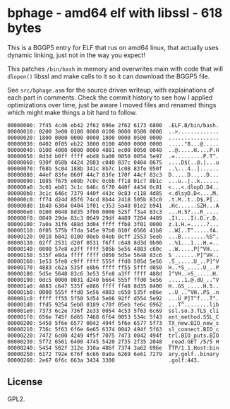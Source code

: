 # bphage - amd64 elf with libssl - 618 bytes

This is a BGGP5 entry for ELF that rus on amd64 linux, that actually uses
dynamic linking, just not in the way you expect!

This patches `/bin/bash` in memory and overwrites main with code that will 
`dlopen()` libssl and make calls to it so it can download the BGGP5 file.

See `src/bphage.asm` for the source driven writeup, with explainations of each
part in comments.
Check the commit history to see how I applied optimizations over time, just be
aware I moved files and renamed things which might make things a bit hard to
follow.

```
00000000: 7f45 4c46 eb42 2f62 696e 2f62 6173 6800  .ELF.B/bin/bash.
00000010: 0200 3e00 0100 0000 0100 0000 0500 0000  ..>.............
00000020: 1800 0000 0000 0000 1800 0000 0500 0000  ................
00000030: 0402 0f05 eb22 3800 0100 4000 0000 0000  ....."8...@.....
00000040: 0100 4000 0000 0000 4881 ec00 0050 0048  ..@.....H....P.H
00000050: 8d3d b0ff ffff ebd8 ba00 0050 0054 5e97  .=.........P.T^.
00000060: 930f 058b 4424 2883 c040 837c 0404 0675  ....D$(..@.|...u
00000070: f68b 5c04 188b 341c 8b7c 1c08 83fe 050f  ..\...4..|......
00000080: 44ef 83fe 060f 44c7 83fe 170f 44cf 83c3  D.....D.....D...
00000090: 1085 f675 e08b 7c0c 0c6b ff18 01c7 8b1c  ...u..|..k......
000000a0: 3c01 eb81 3c1c 646c 6f70 440f 4434 0c81  <...<.dlopD.D4..
000000b0: 3c1c 646c 7379 440f 443c 0c83 c118 4d85  <.dlsyD.D<....M.
000000c0: ff74 d24d 85f6 74cd 8b44 2418 505b 83c0  .t.M..t..D$.P[..
000000d0: 1b48 6304 0404 1f01 c353 5a48 01e2 b941  .Hc......SZH...A
000000e0: 0100 0048 8d35 3f00 0000 525f f3a4 83c3  ...H.5?...R_....
000000f0: 0849 29de 83c3 0649 29df 4489 7204 4489  .I)....I).D.r.D.
00000100: 7a0a 31f6 488d 3d04 ffff ffb8 3f01 0000  z.1.H.=.....?...
00000110: 0f05 575b f7da 545e 97b0 010f 0566 41b8  ..W[..T^.....fA.
00000120: 0010 b842 0100 00eb 04eb 0cff 2553 5eeb  ...B........%S^.
00000130: 02ff 2531 d20f 0531 f6ff c648 8d3d 9b00  ..%1...1...H.=..
00000140: 0000 57e8 e3ff ffff 505b 5e56 4883 c60c  ..W.....P[^VH...
00000150: 535f e8da ffff ffff d050 5d5e 5648 83c6  S_.......P]^VH..
00000160: 1e53 5fe8 c9ff ffff 555f ffd0 505d 5e56  .S_.....U_..P]^V
00000170: 4883 c62a 535f e8b6 ffff ff55 5fff d050  H..*S_.....U_..P
00000180: 5d5e 5648 83c6 3e53 5fe8 a3ff ffff 488d  ]^VH..>S_.....H.
00000190: 0dc5 0000 0031 d240 b664 555f ffd0 5e56  .....1.@.dU_..^V
000001a0: 4883 c647 535f e886 ffff ff48 8d35 8400  H..GS_.....H.5..
000001b0: 0000 555f ffd0 5e56 4883 c650 535f e86e  ..U_..^VH..PS_.n
000001c0: ffff ff55 5f50 5d54 5e66 92ff d554 5e92  ...U_P]T^f...T^.
000001d0: ffd5 9254 5eb0 0189 c70f 05eb fe6c 6962  ...T^........lib
000001e0: 7373 6c2e 736f 2e33 0054 4c53 5f63 6c69  ssl.so.3.TLS_cli
000001f0: 656e 745f 6d65 7468 6f64 0053 534c 5f43  ent_method.SSL_C
00000200: 5458 5f6e 6577 0042 494f 5f6e 6577 5f73  TX_new.BIO_new_s
00000210: 736c 5f63 6f6e 6e65 6374 0042 494f 5f63  sl_connect.BIO_c
00000220: 7472 6c00 4249 4f5f 7075 7473 0042 494f  trl.BIO_puts.BIO
00000230: 5f72 6561 6400 4745 5420 2f35 2f35 2048  _read.GET /5/5 H
00000240: 5454 502f 312e 310a 486f 7374 3a62 696e  TTP/1.1.Host:bin
00000250: 6172 792e 676f 6c66 0a0a 6269 6e61 7279  ary.golf..binary
00000260: 2e67 6f6c 663a 3434 3300                 .golf:443.
```

## License

GPL2.
